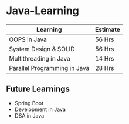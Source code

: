 # Java-Learning

| Learning | Estimate |
| ----------- | ----------- |
| OOPS in Java | 56 Hrs |
| System Design & SOLID | 56 Hrs |
| Multithreading in Java | 14 Hrs |
| Parallel Programming in Java | 28 Hrs |

## Future Learnings

*  Spring Boot
* Development in Java
* DSA in Java